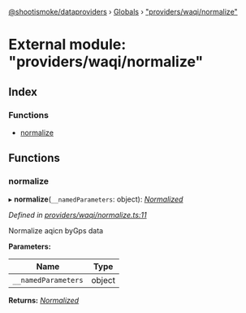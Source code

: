 [@shootismoke/dataproviders](../README.md) › [Globals](../globals.md) › ["providers/waqi/normalize"](_providers_waqi_normalize_.md)

# External module: "providers/waqi/normalize"

## Index

### Functions

* [normalize](_providers_waqi_normalize_.md#normalize)

## Functions

###  normalize

▸ **normalize**(`__namedParameters`: object): *[Normalized](_types_.md#normalized)*

*Defined in [providers/waqi/normalize.ts:11](https://github.com/shootismoke/common/blob/0ff5619/packages/dataproviders/src/providers/waqi/normalize.ts#L11)*

Normalize aqicn byGps data

**Parameters:**

Name | Type |
------ | ------ |
`__namedParameters` | object |

**Returns:** *[Normalized](_types_.md#normalized)*
